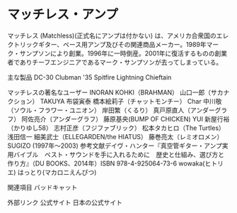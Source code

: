 # マッチレス・アンプ

マッチレス (Matchless)(正式名にアンプは付かない) は、アメリカ合衆国のエレクトリックギター、ベース用アンプ及びその関連商品メーカー。1989年マーク・サンプソンにより創業。1996年に一時倒産。2001年に復活するものの創業者でありチーフエンジニアであるマーク・サンプソンが去ってしまっている。

主な製品
DC-30
Clubman '35
Spitfire
Lightning
Chieftain

マッチレスの著名なユーザー
INORAN
KOHKI（BRAHMAN）
山口一郎（サカナクション）
TAKUYA
布袋寅泰
橋本絵莉子（チャットモンチー）
Char
中川敬（ソウル・フラワー・ユニオン）
岸田繁（くるり）
真戸原直人（アンダーグラフ）
阿佐亮介（アンダーグラフ）
藤原基央(BUMP OF CHICKEN)
YUI
新屋行裕（かりゆし58）
志村正彦（フジファブリック）
松本タカヒロ（The Turtles）
浅田信一
細美武士（ELLEGARDEN/the HIATUS）
藤巻亮太（レミオロメン）
SUGIZO (1997年～2003)
参考文献デイヴ・ハンター『真空管ギター・アンプ実用バイブル　ベスト・サウンドを手に入れるために　歴史と仕組み、選び方と作り方』（DU BOOKS、2014年）ISBN 978-4-925064-73-6
wowaka(ヒトリエ)
はっとり(マカロニえんぴつ)

関連項目
バッドキャット

外部リンク
公式サイト
日本の公式サイト